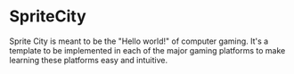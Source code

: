 # SpriteCity
Sprite City is meant to be the "Hello world!" of computer gaming. It's a template to be implemented in each of the major gaming platforms to make learning these platforms easy and intuitive.
